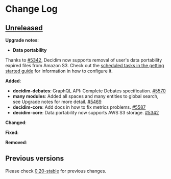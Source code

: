 # Change Log

## [Unreleased](https://github.com/decidim/decidim/tree/HEAD)

**Upgrade notes**:

- **Data portability**

Thanks to [#5342](https://github.com/decidim/decidim/pull/5342), Decidim now supports removal of user's data portability expired files from Amazon S3. Check out the [scheduled tasks in the getting started guide](https://github.com/decidim/decidim/blob/master/docs/getting_started.md#scheduled-tasks) for information in how to configure it.

**Added**:

 - **decidim-debates**: GraphQL API: Complete Debates specification. [\#5570](https://github.com/decidim/decidim/pull/5570)
- **many modules**: Added all spaces and many entities to global search, see Upgrade notes for more detail. [\#5469](https://github.com/decidim/decidim/pull/5469)
- **decidim-core**: Add docs in how to fix metrics problems. [\#5587](https://github.com/decidim/decidim/pull/5587)
- **decidim-core**: Data portability now supports AWS S3 storage. [\#5342](https://github.com/decidim/decidim/pull/5342)

**Changed**:

**Fixed**:

**Removed**:

## Previous versions

Please check [0.20-stable](https://github.com/decidim/decidim/blob/0.20-stable/CHANGELOG.md) for previous changes.
